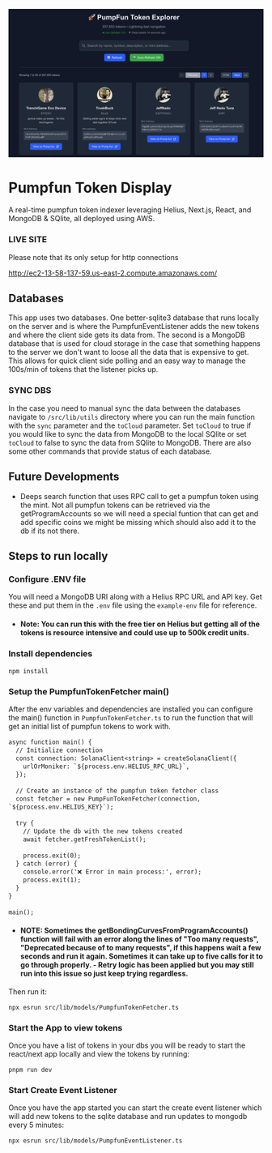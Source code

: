![pump display banner](/assets/display.png)

# Pumpfun Token Display

A real-time pumpfun token indexer leveraging Helius, Next.js, React, and MongoDB & SQlite, all deployed using AWS.

### LIVE SITE

Please note that its only setup for http connections

http://ec2-13-58-137-59.us-east-2.compute.amazonaws.com/

## Databases

This app uses two databases. One better-sqlite3 database that runs locally on the server and is where the PumpfunEventListener adds the new tokens and where the client side gets its data from. The second is a MongoDB database that is used for cloud storage in the case that something happens to the server we don't want to loose all the data that is expensive to get. This allows for quick client side polling and an easy way to manage the 100s/min of tokens that the listener picks up.

### SYNC DBS

In the case you need to manual sync the data between the databases navigate to `/src/lib/utils` directory where you can run the main function with the `sync` parameter and the `toCloud` parameter. Set `toCloud` to true if you would like to sync the data from MongoDB to the local SQlite or set `toCloud` to false to sync the data from SQlite to MongoDB. There are also some other commands that provide status of each database.

## Future Developments

- Deeps search function that uses RPC call to get a pumpfun token using the mint. Not all pumpfun tokens can be retrieved via the getProgramAccounts so we will need a special funtion that can get and add specific coins we might be missing which should also add it to the db if its not there.

## Steps to run locally

### Configure .ENV file

You will need a MongoDB URI along with a Helius RPC URL and API key. Get these and put them in the `.env` file using the `example-env` file for reference.

- #### Note: You can run this with the free tier on Helius but getting all of the tokens is resource intensive and could use up to 500k credit units.

### Install dependencies

```
npm install
```

### Setup the PumpfunTokenFetcher main()

After the env variables and dependencies are installed you can configure the main() function in `PumpfunTokenFetcher.ts` to run the function that will get an initial list of pumpfun tokens to work with.

```
async function main() {
  // Initialize connection
  const connection: SolanaClient<string> = createSolanaClient({
    urlOrMoniker: `${process.env.HELIUS_RPC_URL}`,
  });

  // Create an instance of the pumpfun token fetcher class
  const fetcher = new PumpFunTokenFetcher(connection, `${process.env.HELIUS_KEY}`);

  try {
    // Update the db with the new tokens created
    await fetcher.getFreshTokenList();

    process.exit(0);
  } catch (error) {
    console.error('❌ Error in main process:', error);
    process.exit(1);
  }
}

main();
```

- #### NOTE: Sometimes the getBondingCurvesFromProgramAccounts() function will fail with an error along the lines of "Too many requests", "Deprecated because of to many requests", if this happens wait a few seconds and run it again. Sometimes it can take up to five calls for it to go through properly. - Retry logic has been applied but you may still run into this issue so just keep trying regardless.

Then run it:

```
npx esrun src/lib/models/PumpfunTokenFetcher.ts
```

### Start the App to view tokens

Once you have a list of tokens in your dbs you will be ready to start the react/next app locally and view the tokens by running:

```
pnpm run dev
```

### Start Create Event Listener

Once you have the app started you can start the create event listener which will add new tokens to the sqlite database and run updates to mongodb every 5 minutes:

```
npx esrun src/lib/models/PumpfunEventListener.ts
```
